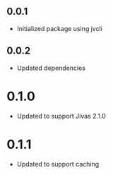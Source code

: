 ## 0.0.1
- Initialized package using jvcli

## 0.0.2
- Updated dependencies

# 0.1.0
- Updated to support Jivas 2.1.0

# 0.1.1
- Updated to support caching